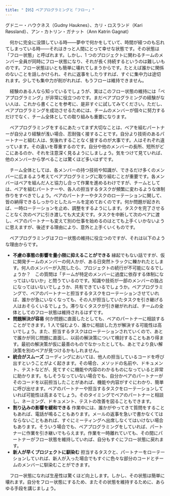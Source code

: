 ```yaml
---
title: "【95】ペアプログラミングと「フロー」"
---
```



グドニー・ハウクネス（Gudny Hauknes）、カリ・ロスランド（Kari Røssland）、アン・カトリン・ガナット（Ann Katrin Gagnat）


　何かに完全に没頭している時——夢中で何かをしていて、時間が経つのも忘れてしまっている時——それはきっと人間にとって幸せな状態です。その状態は「フロー状態」と呼ばれます。しかし、1 つのプロジェクトに関わるチームのメンバー全員が同時にフロー状態になり、それが長く持続するというのは難しいものです。フロー状態はいとも簡単に壊れてしまうからです。たとえば誰かに関係のないことを話しかけられ、それに返事をしたりすれば、すぐに集中力は途切れます。少しでも集中力が削がれれば、もうフローは維持できません。

　経験のある人なら知っているでしょうが、実はこのフロー状態の維持には「ペアプログラミング」が非常に役立つのです。まだペアプログラミングの経験がない人は、これから書くことを参考に、是非すぐに試してみてください。ただし、ペアプログラミングを成功させるためには、チームのメンバーが個々に努力するだけでなく、チーム全体としての取り組みも重要になります。

　ペアプログラミングをするにあたってまず大切なことは、ペアを組むパートナーが自分より経験が浅い場合、忍耐強く接することです。自分より技術のあるパートナーと組む人は、気後れすることなく接するのが大事です。人はそれぞれ違っています。その違いを尊重するのです。自分や他のメンバーの長所、短所がどこにあるのか、それを注意深く見るようにしましょう。気をつけて見ていれば、他のメンバーから学べることは驚くほど多いはずです。

　チーム全体としては、各メンバーの持つ技術や知識が、できるだけ多くのメンバーに広まるよう考えてペアプログラミングに取り組むことが重要です。各メンバーはペアを組んだ人と協力し合って作業を進めるわけですが、チームとしては、ペアを組むパートナーや、各人の担当するタスクが頻繁に変わるような体制作りをすべきでしょう。ペアのパートナーやタスクのローテーションに関して、皆の納得できるしっかりとしたルールを定めておくのです。何か問題が起きれば、一時ローテーションを止め、調整をするようにします。タスクを完了させることなく次のペアに引き渡しても大丈夫です。タスクを中断して次のペアに渡し、ペアのパートナーも変えて別の仕事を始めるのはとても上手くいかないように思えますが、後述する理由により、意外と上手くいくものです。

　ペアプログラミングはフロー状態の維持に役立つのですが、それは以下のような理由からです。

  - **不慮の事態の影響を量小限に抑えることができる** 縁起でもない話ですが、仮に開発チームのメンバーの何人かが、ある日突然トラックに轢かれたとします。何人のメンバーが入院したら、プロジェクトの続行が不可能になるでしょうか？　この質問は「チームが特定のメンバーに過度に依存する体制になってはいないか」と問うているのです。知識や技術が一部のメンバーの独占になってはいないでしょうか、共有できているでしょうか。ペアプログラミングで、ペアのパートナーと担当するタスクをローテーションさせていれば、誰かが急にいなくなっても、その人が担当していたタスクを引き継げる人はおそらくいるでしょう。滞りなくタスクが引き継がれれば、チームの全体としてのフロー状態は維持されるはずです。
  - **問題解決が容易** 何か問題に直面したとしても、ペアのパートナーに相談することができます。1 人で悩むより、誰かに相談した方が解決する可能性は高いでしょう。また、担当するタスクはローテーションされていくので、あとで誰かが同じ問題に直面し、以前の解決策について検討することもあり得ます。最初の解決策が仮に最善のものでなかったとしても、あとでより良い解決策を別のペアが見つけるかもしれません。
  - **統合がスムーズ** コーディングにおいては、他人の担当しているコードを呼び出すということがよく起きます。その場合、メソッドの名前や、ドキュメント、テストなどが、見てすぐに機能や内容のわかるものになっていると非常に助かります。もしそうなっていない場合でも、自分かペアのパートナーがそのコードを以前担当したことがあれば、機能や内容がすぐにわかり、簡単に呼び出せます。ペアのパートナーや担当するタスクをローテーションしていれば可能性は高まるでしょう。そのタイミングでペアのパートナーと相談し、ネーミング、ドキュメント、テストの改善を図ることもできます。
  - **割り込みの影響を緩和できる** 作業中には、誰かがやってきて質問をすることもあれば、電話が鳴ることもあります。メールの返事を急いで書かなくてはならないこともあれば、すぐにミーティングへ出席しなくてはいけない場合もあります。そういう場合でも、ペアプログラミングをしていれば、パートナーに作業を引き継いでもらえます。作業を一時離れていても、その間にパートナーがフロー状態を維持していれば、自分もすぐにフロー状態に戻れます。
  - **新人が早くプロジェクトに馴染む** 担当するタスクと、パートナーをローテーションしていれば、新人が入った場合でもすぐに色々な部分のコードとチームのメンバーに馴染むことができます。

　フロー状態になれば生産性は驚くほど向上します。しかし、その状態は簡単に壊れます。自分をフロー状態にするため、またその状態を維持するために、あらゆる手段を講じましょう。
